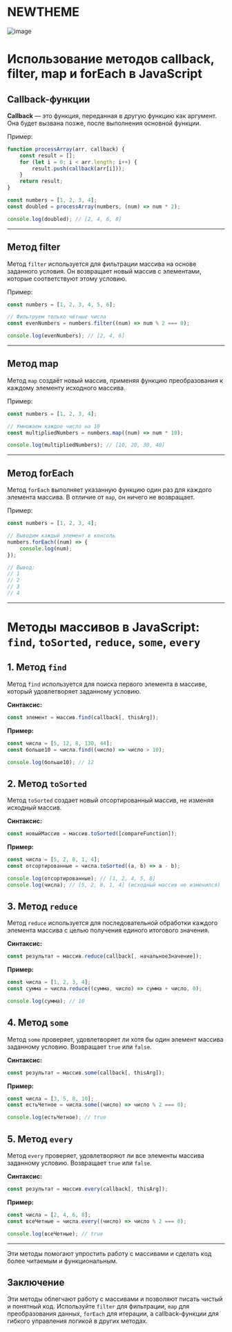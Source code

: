 # NEWTHEME
![image](https://github.com/user-attachments/assets/875774b2-087b-4469-b35b-a30934250de8)

# Использование методов callback, filter, map и forEach в JavaScript

## Callback-функции
**Callback** — это функция, переданная в другую функцию как аргумент. Она будет вызвана позже, после выполнения основной функции.

Пример: 
```javascript
function processArray(arr, callback) {
    const result = [];
    for (let i = 0; i < arr.length; i++) {
        result.push(callback(arr[i]));
    }
    return result;
}

const numbers = [1, 2, 3, 4];
const doubled = processArray(numbers, (num) => num * 2);

console.log(doubled); // [2, 4, 6, 8]
```

---

## Метод filter
Метод `filter` используется для фильтрации массива на основе заданного условия. Он возвращает новый массив с элементами, которые соответствуют этому условию.

Пример:
```javascript
const numbers = [1, 2, 3, 4, 5, 6];

// Фильтруем только чётные числа
const evenNumbers = numbers.filter((num) => num % 2 === 0);

console.log(evenNumbers); // [2, 4, 6]
```

---

## Метод map
Метод `map` создаёт новый массив, применяя функцию преобразования к каждому элементу исходного массива.

Пример:
```javascript
const numbers = [1, 2, 3, 4];

// Умножаем каждое число на 10
const multipliedNumbers = numbers.map((num) => num * 10);

console.log(multipliedNumbers); // [10, 20, 30, 40]
```

---

## Метод forEach
Метод `forEach` выполняет указанную функцию один раз для каждого элемента массива. В отличие от `map`, он ничего не возвращает.

Пример:
```javascript
const numbers = [1, 2, 3, 4];

// Выводим каждый элемент в консоль
numbers.forEach((num) => {
    console.log(num);
});

// Вывод:
// 1
// 2
// 3
// 4
```

---


# Методы массивов в JavaScript: `find`, `toSorted`, `reduce`, `some`, `every`

## 1. Метод `find`
Метод `find` используется для поиска первого элемента в массиве, который удовлетворяет заданному условию.

**Синтаксис:**
```javascript
const элемент = массив.find(callback[, thisArg]);
```

**Пример:**
```javascript
const числа = [5, 12, 8, 130, 44];
const больше10 = числа.find((число) => число > 10);

console.log(больше10); // 12
```

## 2. Метод `toSorted`
Метод `toSorted` создает новый отсортированный массив, не изменяя исходный массив.

**Синтаксис:**
```javascript
const новыйМассив = массив.toSorted([compareFunction]);
```

**Пример:**
```javascript
const числа = [5, 2, 8, 1, 4];
const отсортированные = числа.toSorted((a, b) => a - b);

console.log(отсортированные); // [1, 2, 4, 5, 8]
console.log(числа); // [5, 2, 8, 1, 4] (исходный массив не изменился)
```

## 3. Метод `reduce`
Метод `reduce` используется для последовательной обработки каждого элемента массива с целью получения единого итогового значения.

**Синтаксис:**
```javascript
const результат = массив.reduce(callback[, начальноеЗначение]);
```

**Пример:**
```javascript
const числа = [1, 2, 3, 4];
const сумма = числа.reduce((сумма, число) => сумма + число, 0);

console.log(сумма); // 10
```

## 4. Метод `some`
Метод `some` проверяет, удовлетворяет ли хотя бы один элемент массива заданному условию. Возвращает `true` или `false`.

**Синтаксис:**
```javascript
const результат = массив.some(callback[, thisArg]);
```

**Пример:**
```javascript
const числа = [3, 5, 8, 10];
const естьЧетное = числа.some((число) => число % 2 === 0);

console.log(естьЧетное); // true
```

## 5. Метод `every`
Метод `every` проверяет, удовлетворяют ли все элементы массива заданному условию. Возвращает `true` или `false`.

**Синтаксис:**
```javascript
const результат = массив.every(callback[, thisArg]);
```

**Пример:**
```javascript
const числа = [2, 4, 6, 8];
const всеЧетные = числа.every((число) => число % 2 === 0);

console.log(всеЧетные); // true
```

---

Эти методы помогают упростить работу с массивами и сделать код более читаемым и функциональным.


## Заключение
Эти методы облегчают работу с массивами и позволяют писать чистый и понятный код. Используйте `filter` для фильтрации, `map` для преобразования данных, `forEach` для итерации, а callback-функции для гибкого управления логикой в других методах.
